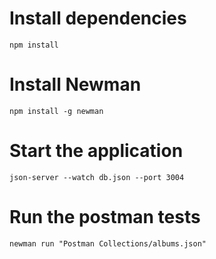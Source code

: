# Install dependencies
```
npm install  
```

# Install Newman
```
npm install -g newman
```

# Start the application
```
json-server --watch db.json --port 3004
```

# Run the postman tests
```
newman run "Postman Collections/albums.json"
```

